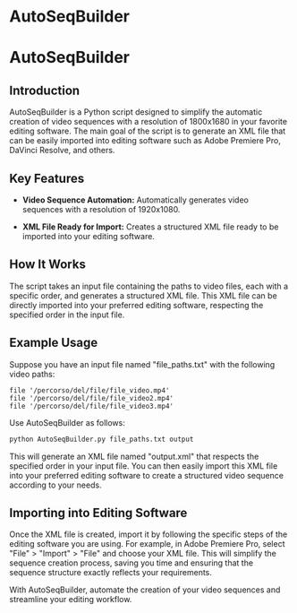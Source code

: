 # AutoSeqBuilder

# AutoSeqBuilder

## Introduction

AutoSeqBuilder is a Python script designed to simplify the automatic creation of video sequences with a resolution of 1800x1680 in your favorite editing software. The main goal of the script is to generate an XML file that can be easily imported into editing software such as Adobe Premiere Pro, DaVinci Resolve, and others.

## Key Features

- **Video Sequence Automation:** Automatically generates video sequences with a resolution of 1920x1080.
  
- **XML File Ready for Import:** Creates a structured XML file ready to be imported into your editing software.

## How It Works

The script takes an input file containing the paths to video files, each with a specific order, and generates a structured XML file. This XML file can be directly imported into your preferred editing software, respecting the specified order in the input file.

## Example Usage

Suppose you have an input file named "file_paths.txt" with the following video paths:

```plaintext
file '/percorso/del/file/file_video.mp4' 
file '/percorso/del/file/file_video2.mp4' 
file '/percorso/del/file/file_video3.mp4' 
```

Use AutoSeqBuilder as follows:

```bash
python AutoSeqBuilder.py file_paths.txt output
```

This will generate an XML file named "output.xml" that respects the specified order in your input file. You can then easily import this XML file into your preferred editing software to create a structured video sequence according to your needs.

## Importing into Editing Software

Once the XML file is created, import it by following the specific steps of the editing software you are using. For example, in Adobe Premiere Pro, select "File" > "Import" > "File" and choose your XML file. This will simplify the sequence creation process, saving you time and ensuring that the sequence structure exactly reflects your requirements.

With AutoSeqBuilder, automate the creation of your video sequences and streamline your editing workflow.
